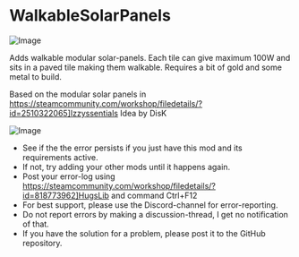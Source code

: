 # WalkableSolarPanels

![Image](https://i.imgur.com/WAEzk68.png)


Adds walkable modular solar-panels.
Each tile can give maximum 100W and sits in a paved tile making them walkable.
Requires a bit of gold and some metal to build.

Based on the modular solar panels in https://steamcommunity.com/workshop/filedetails/?id=2510322065]Izzyssentials
Idea by DisK

![Image](https://i.imgur.com/Rs6T6cr.png)



-  See if the the error persists if you just have this mod and its requirements active.
-  If not, try adding your other mods until it happens again.
-  Post your error-log using https://steamcommunity.com/workshop/filedetails/?id=818773962]HugsLib and command Ctrl+F12
-  For best support, please use the Discord-channel for error-reporting.
-  Do not report errors by making a discussion-thread, I get no notification of that.
-  If you have the solution for a problem, please post it to the GitHub repository.



